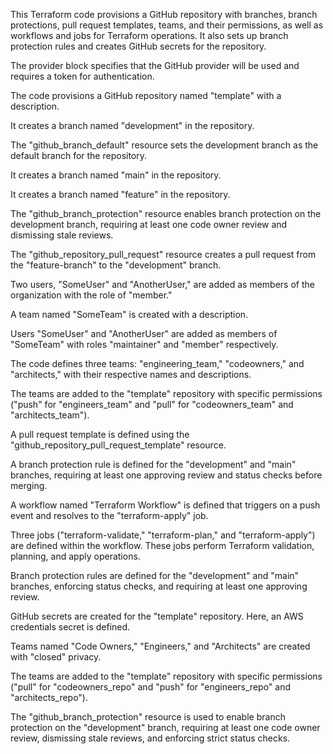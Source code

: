 This Terraform code provisions a GitHub repository with branches, branch protections, pull request templates, teams, and their permissions, as well as workflows and jobs for Terraform operations. It also sets up branch protection rules and creates GitHub secrets for the repository.

The provider block specifies that the GitHub provider will be used and requires a token for authentication.

The code provisions a GitHub repository named "template" with a description.

It creates a branch named "development" in the repository.

The "github_branch_default" resource sets the development branch as the default branch for the repository.

It creates a branch named "main" in the repository.

It creates a branch named "feature" in the repository.

The "github_branch_protection" resource enables branch protection on the development branch, requiring at least one code owner review and dismissing stale reviews.

The "github_repository_pull_request" resource creates a pull request from the "feature-branch" to the "development" branch.

Two users, "SomeUser" and "AnotherUser," are added as members of the organization with the role of "member."

A team named "SomeTeam" is created with a description.

Users "SomeUser" and "AnotherUser" are added as members of "SomeTeam" with roles "maintainer" and "member" respectively.

The code defines three teams: "engineering_team," "codeowners," and "architects," with their respective names and descriptions.

The teams are added to the "template" repository with specific permissions ("push" for "engineers_team" and "pull" for "codeowners_team" and "architects_team").

A pull request template is defined using the "github_repository_pull_request_template" resource.

A branch protection rule is defined for the "development" and "main" branches, requiring at least one approving review and status checks before merging.

A workflow named "Terraform Workflow" is defined that triggers on a push event and resolves to the "terraform-apply" job.

Three jobs ("terraform-validate," "terraform-plan," and "terraform-apply") are defined within the workflow. These jobs perform Terraform validation, planning, and apply operations.

Branch protection rules are defined for the "development" and "main" branches, enforcing status checks, and requiring at least one approving review.

GitHub secrets are created for the "template" repository. Here, an AWS credentials secret is defined.

Teams named "Code Owners," "Engineers," and "Architects" are created with "closed" privacy.

The teams are added to the "template" repository with specific permissions ("pull" for "codeowners_repo" and "push" for "engineers_repo" and "architects_repo").

The "github_branch_protection" resource is used to enable branch protection on the "development" branch, requiring at least one code owner review, dismissing stale reviews, and enforcing strict status checks.

